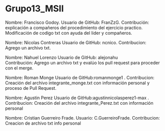  # Grupo13_MSII

Nombre: Francisco Godoy.
Usuario de GitHub: FranZzG.
Contribución: explicación a compañeros del procedimiento del ejercicio practico.
Modificación de codigo txt con ayuda del lider y compañeros.


Nombre: Nicolas Contreras Usuario de GitHub: ncnico. Contribucion: Agrego un archivo txt.

Nombre: Nahuel Lorenzo
Usuario de GitHub: alejonahu    
Contribución: Agrego un archivo txt y evalúo los
pull request para proceder con el merge.


Nombre: Roman Monge Usuario de GitHub:romanmonge1 . Contribucion: Creación del archivo integrante_monge.txt con información personal y proceso de Pull Request.



Nombre: Agustin Perez Usuario de GitHub:agustinnicolasperez1-max . Contribucion: Creación del archivo integrante_Perez.txt con información personal

Nombre: Cristian Guerreiro Frade. Usuario: C.GuerreiroFrade. Contribucion: Creacion de archivo txt info personal
